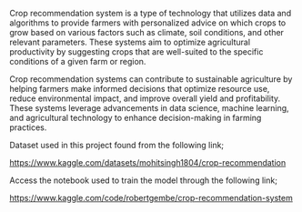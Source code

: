  Crop recommendation system is a type of technology that utilizes data and algorithms to provide farmers with personalized advice on which crops to grow based on various factors such as climate, soil conditions, and other relevant parameters. These systems aim to optimize agricultural productivity by suggesting crops that are well-suited to the specific conditions of a given farm or region.

Crop recommendation systems can contribute to sustainable agriculture by helping farmers make informed decisions that optimize resource use, reduce environmental impact, and improve overall yield and profitability. These systems leverage advancements in data science, machine learning, and agricultural technology to enhance decision-making in farming practices.

Dataset used in this project found from the following link;

https://www.kaggle.com/datasets/mohitsingh1804/crop-recommendation

Access the notebook used to train the model through the following link;

https://www.kaggle.com/code/robertgembe/crop-recommendation-system
